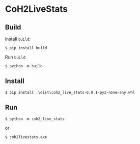 # CoH2LiveStats

## Build

Install `build`:

```console
$ pip install build
```

Run `build`:

```console
$ python -m build
```

## Install

```console
$ pip install .\dist\coh2_live_stats-0.0.1-py3-none-any.whl
```

## Run

```console
$ python -m coh2_live_stats
```

or

```console
$ coh2livestats.exe
```